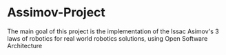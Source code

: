 # Assimov-Project
The main goal of this project is the implementation of the Issac Asimov's 3 laws of robotics for real world robotics solutions, using Open Software Architecture 
